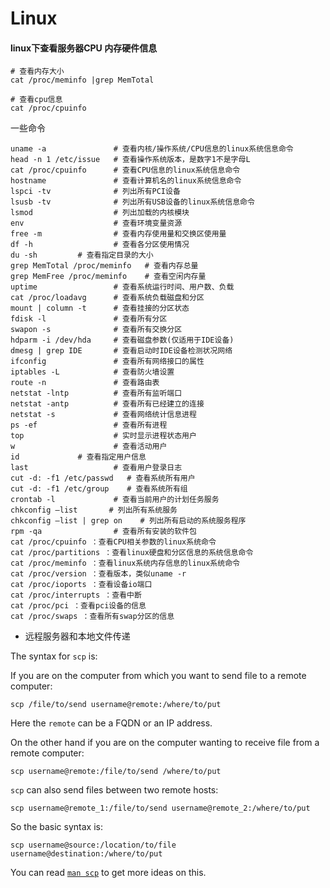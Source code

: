 # Linux

#### linux下查看服务器CPU 内存硬件信息

```
# 查看内存大小
cat /proc/meminfo |grep MemTotal

# 查看cpu信息
cat /proc/cpuinfo
```



一些命令

```
uname -a               # 查看内核/操作系统/CPU信息的linux系统信息命令
head -n 1 /etc/issue   # 查看操作系统版本，是数字1不是字母L
cat /proc/cpuinfo      # 查看CPU信息的linux系统信息命令
hostname               # 查看计算机名的linux系统信息命令
lspci -tv              # 列出所有PCI设备
lsusb -tv              # 列出所有USB设备的linux系统信息命令
lsmod                  # 列出加载的内核模块
env                    # 查看环境变量资源
free -m                # 查看内存使用量和交换区使用量
df -h                  # 查看各分区使用情况
du -sh         # 查看指定目录的大小
grep MemTotal /proc/meminfo   # 查看内存总量
grep MemFree /proc/meminfo    # 查看空闲内存量
uptime                 # 查看系统运行时间、用户数、负载
cat /proc/loadavg      # 查看系统负载磁盘和分区
mount | column -t      # 查看挂接的分区状态
fdisk -l               # 查看所有分区
swapon -s              # 查看所有交换分区
hdparm -i /dev/hda     # 查看磁盘参数(仅适用于IDE设备)
dmesg | grep IDE       # 查看启动时IDE设备检测状况网络
ifconfig               # 查看所有网络接口的属性
iptables -L            # 查看防火墙设置
route -n               # 查看路由表
netstat -lntp          # 查看所有监听端口
netstat -antp          # 查看所有已经建立的连接
netstat -s             # 查看网络统计信息进程
ps -ef                 # 查看所有进程
top                    # 实时显示进程状态用户
w                      # 查看活动用户
id             # 查看指定用户信息
last                   # 查看用户登录日志
cut -d: -f1 /etc/passwd   # 查看系统所有用户
cut -d: -f1 /etc/group    # 查看系统所有组
crontab -l             # 查看当前用户的计划任务服务
chkconfig –list       # 列出所有系统服务
chkconfig –list | grep on    # 列出所有启动的系统服务程序
rpm -qa                # 查看所有安装的软件包
cat /proc/cpuinfo ：查看CPU相关参数的linux系统命令
cat /proc/partitions ：查看linux硬盘和分区信息的系统信息命令
cat /proc/meminfo ：查看linux系统内存信息的linux系统命令
cat /proc/version ：查看版本，类似uname -r
cat /proc/ioports ：查看设备io端口
cat /proc/interrupts ：查看中断
cat /proc/pci ：查看pci设备的信息
cat /proc/swaps ：查看所有swap分区的信息
```



* 远程服务器和本地文件传递


The syntax for `scp` is:

If you are on the computer from which you want to send file to a remote computer:

```
scp /file/to/send username@remote:/where/to/put

```

Here the `remote` can be a FQDN or an IP address.

On the other hand if you are on the computer wanting to receive file from a remote computer:

```
scp username@remote:/file/to/send /where/to/put

```

`scp` can also send files between two remote hosts:

```
scp username@remote_1:/file/to/send username@remote_2:/where/to/put

```

So the basic syntax is:

```
scp username@source:/location/to/file username@destination:/where/to/put

```

You can read [`man scp`](http://linux.die.net/man/1/scp) to get more ideas on this.